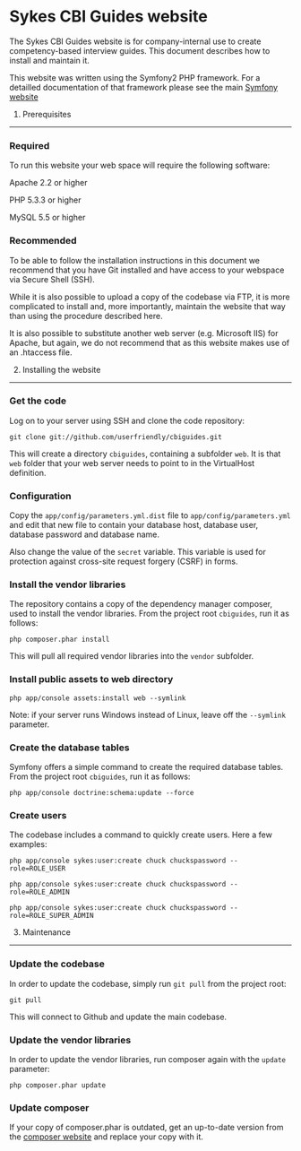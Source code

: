 Sykes CBI Guides website
========================

The Sykes CBI Guides website is for company-internal use to create
competency-based interview guides. This document describes how to
install and maintain it.

This website was written using the Symfony2 PHP framework. For a
detailled documentation of that framework please see the main
[Symfony website][1]


1) Prerequisites
----------------

### Required

To run this website your web space will require the following software:

Apache 2.2 or higher

PHP 5.3.3 or higher

MySQL 5.5 or higher

### Recommended

To be able to follow the installation instructions in this document we
recommend that you have Git installed and have access to your webspace
via Secure Shell (SSH).

While it is also possible to upload a copy of the codebase via FTP, it is
more complicated to install and, more importantly, maintain the website that
way than using the procedure described here.

It is also possible to substitute another web server (e.g. Microsoft IIS) for
Apache, but again, we do not recommend that as this website makes use of an
.htaccess file.


2) Installing the website
-------------------------

### Get the code

Log on to your server using SSH and clone the code repository:

    git clone git://github.com/userfriendly/cbiguides.git

This will create a directory `cbiguides`, containing a subfolder `web`. It is that
`web` folder that your web server needs to point to in the VirtualHost definition.

### Configuration

Copy the `app/config/parameters.yml.dist` file to `app/config/parameters.yml` and
edit that new file to contain your database host, database user, database password
and database name.

Also change the value of the `secret` variable. This variable is used for protection
against cross-site request forgery (CSRF) in forms.

### Install the vendor libraries

The repository contains a copy of the dependency manager composer, used to
install the vendor libraries. From the project root `cbiguides`, run it as
follows:

    php composer.phar install

This will pull all required vendor libraries into the `vendor` subfolder.

### Install public assets to web directory

    php app/console assets:install web --symlink

Note: if your server runs Windows instead of Linux, leave off the `--symlink`
parameter.

### Create the database tables

Symfony offers a simple command to create the required database tables. From
the project root `cbiguides`, run it as follows:

    php app/console doctrine:schema:update --force

### Create users

The codebase includes a command to quickly create users. Here a few examples:

    php app/console sykes:user:create chuck chuckspassword --role=ROLE_USER

    php app/console sykes:user:create chuck chuckspassword --role=ROLE_ADMIN

    php app/console sykes:user:create chuck chuckspassword --role=ROLE_SUPER_ADMIN


3) Maintenance
--------------

### Update the codebase

In order to update the codebase, simply run `git pull` from the project root:

    git pull

This will connect to Github and update the main codebase.

### Update the vendor libraries

In order to update the vendor libraries, run composer again with the `update`
parameter:

    php composer.phar update

### Update composer

If your copy of composer.phar is outdated, get an up-to-date version from the
[composer website][2] and replace your copy with it.




[1]:  http://symfony.com/
[2]:  http://getcomposer.org/download/
